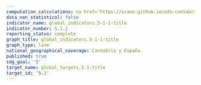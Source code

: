 ```yaml
---
computation_calculations: <a href='https://icane.github.io/ods-cantabria/assets/pdf/5.1.1.1.pdf' target='_blank'>Existencia de marcos jurídicos para promover, reforzar y supervisar la igualdad de género. Marco legal global y vida pública</a><br><a href='https://icane.github.io/ods-cantabria/assets/pdf/5.1.1.2.pdf' target='_blank'>Existencia de marcos jurídicos para promover, reforzar y supervisar la igualdad de género. Violencia contra la mujer</a><br><a href='https://icane.github.io/ods-cantabria/assets/pdf/5.1.1.3.pdf' target='_blank'>Existencia de marcos jurídicos para promover, reforzar y supervisar la igualdad de género. Empleo y subsidios económicos</a><br><a href='https://icane.github.io/ods-cantabria/assets/pdf/5.1.1.4.pdf' target='_blank'>Existencia de marcos jurídicos para promover, reforzar y supervisar la igualdad de género. Matrimonio y familia</a>
data_non_statistical: false
indicator_name: global_indicators.5-1-1-title
indicator_number: 5.1.1
reporting_status: complete
graph_title: global_indicators.5-1-1-title
graph_type: line
national_geographical_coverage: Cantabria y España
published: true
sdg_goal: '5'
target_name: global_targets.5-1-title
target_id: '5.1'
---
```

